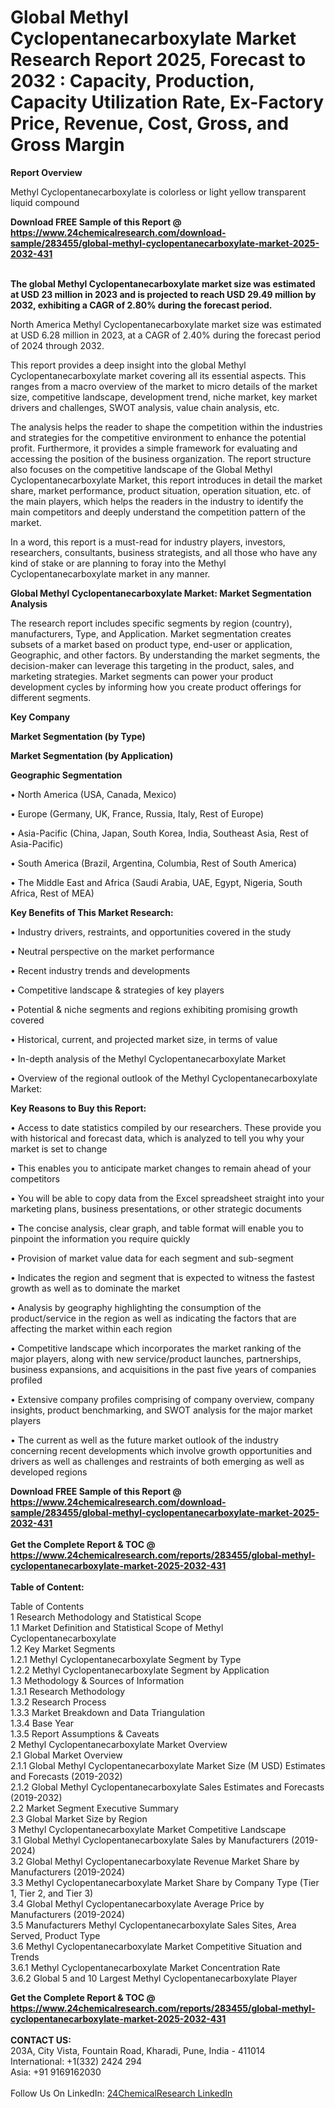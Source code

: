 <h1>Global Methyl Cyclopentanecarboxylate Market Research Report 2025, Forecast to 2032 : Capacity, Production, Capacity Utilization Rate, Ex-Factory Price, Revenue, Cost, Gross, and Gross Margin</h1><p><strong>Report Overview</strong></p><p>
Methyl Cyclopentanecarboxylate is colorless or light yellow transparent liquid compound</p><p>
</p><div><b>Download FREE Sample of this Report @ 
            <a href="https://www.24chemicalresearch.com/download-sample/283455/global-methyl-cyclopentanecarboxylate-market-2025-2032-431">
            https://www.24chemicalresearch.com/download-sample/283455/global-methyl-cyclopentanecarboxylate-market-2025-2032-431</a></b></div><br><p><strong>The global Methyl Cyclopentanecarboxylate market size was estimated at USD 23 million in 2023 and is projected to reach USD 29.49 million by 2032, exhibiting a CAGR of 2.80% during the forecast period.</strong></p><p>
</p><p>North America Methyl Cyclopentanecarboxylate market size was estimated at USD 6.28 million in 2023, at a CAGR of 2.40% during the forecast period of 2024 through 2032.</p><p>
</p><p>This report provides a deep insight into the global Methyl Cyclopentanecarboxylate market covering all its essential aspects. This ranges from a macro overview of the market to micro details of the market size, competitive landscape, development trend, niche market, key market drivers and challenges, SWOT analysis, value chain analysis, etc.</p><p>
</p><p>The analysis helps the reader to shape the competition within the industries and strategies for the competitive environment to enhance the potential profit. Furthermore, it provides a simple framework for evaluating and accessing the position of the business organization. The report structure also focuses on the competitive landscape of the Global Methyl Cyclopentanecarboxylate Market, this report introduces in detail the market share, market performance, product situation, operation situation, etc. of the main players, which helps the readers in the industry to identify the main competitors and deeply understand the competition pattern of the market.</p><p>
In a word, this report is a must-read for industry players, investors, researchers, consultants, business strategists, and all those who have any kind of stake or are planning to foray into the Methyl Cyclopentanecarboxylate market in any manner.</p><p>
</p><p><strong>Global Methyl Cyclopentanecarboxylate Market: Market Segmentation Analysis</strong></p><p>
</p><p>The research report includes specific segments by region (country), manufacturers, Type, and Application. Market segmentation creates subsets of a market based on product type, end-user or application, Geographic, and other factors. By understanding the market segments, the decision-maker can leverage this targeting in the product, sales, and marketing strategies. Market segments can power your product development cycles by informing how you create product offerings for different segments.</p><p>
</p><p><strong>Key Company</strong></p><p>
</p><p>
</p><p><strong>Market Segmentation (by Type)</strong></p><p>
</p><p>
</p><p><strong>Market Segmentation (by Application)</strong></p><p>
</p><p>
</p><p><strong>Geographic Segmentation</strong></p><p>
• North America (USA, Canada, Mexico)</p><p>
• Europe (Germany, UK, France, Russia, Italy, Rest of Europe)</p><p>
• Asia-Pacific (China, Japan, South Korea, India, Southeast Asia, Rest of Asia-Pacific)</p><p>
• South America (Brazil, Argentina, Columbia, Rest of South America)</p><p>
• The Middle East and Africa (Saudi Arabia, UAE, Egypt, Nigeria, South Africa, Rest of MEA)</p><p>
</p><p>
<strong>Key Benefits of This Market Research:</strong></p><p>
• Industry drivers, restraints, and opportunities covered in the study</p><p>
• Neutral perspective on the market performance</p><p>
• Recent industry trends and developments</p><p>
• Competitive landscape &amp; strategies of key players</p><p>
• Potential &amp; niche segments and regions exhibiting promising growth covered</p><p>
• Historical, current, and projected market size, in terms of value</p><p>
• In-depth analysis of the Methyl Cyclopentanecarboxylate Market</p><p>
• Overview of the regional outlook of the Methyl Cyclopentanecarboxylate Market:</p><p>
</p><p>
<strong>Key Reasons to Buy this Report:</strong></p><p>
• Access to date statistics compiled by our researchers. These provide you with historical and forecast data, which is analyzed to tell you why your market is set to change</p><p>
• This enables you to anticipate market changes to remain ahead of your competitors</p><p>
• You will be able to copy data from the Excel spreadsheet straight into your marketing plans, business presentations, or other strategic documents</p><p>
• The concise analysis, clear graph, and table format will enable you to pinpoint the information you require quickly</p><p>
• Provision of market value data for each segment and sub-segment</p><p>
• Indicates the region and segment that is expected to witness the fastest growth as well as to dominate the market</p><p>
• Analysis by geography highlighting the consumption of the product/service in the region as well as indicating the factors that are affecting the market within each region</p><p>
• Competitive landscape which incorporates the market ranking of the major players, along with new service/product launches, partnerships, business expansions, and acquisitions in the past five years of companies profiled</p><p>
• Extensive company profiles comprising of company overview, company insights, product benchmarking, and SWOT analysis for the major market players</p><p>
• The current as well as the future market outlook of the industry concerning recent developments which involve growth opportunities and drivers as well as challenges and restraints of both emerging as well as developed regions</p><div><b>Download FREE Sample of this Report @ 
            <a href="https://www.24chemicalresearch.com/download-sample/283455/global-methyl-cyclopentanecarboxylate-market-2025-2032-431">
            https://www.24chemicalresearch.com/download-sample/283455/global-methyl-cyclopentanecarboxylate-market-2025-2032-431</a></b></div><br><div><b>Get the Complete Report & TOC @ 
            <a href="https://www.24chemicalresearch.com/reports/283455/global-methyl-cyclopentanecarboxylate-market-2025-2032-431">
            https://www.24chemicalresearch.com/reports/283455/global-methyl-cyclopentanecarboxylate-market-2025-2032-431</a></b></div><br>
            <b>Table of Content:</b><p>Table of Contents<br />
1 Research Methodology and Statistical Scope<br />
1.1 Market Definition and Statistical Scope of Methyl Cyclopentanecarboxylate<br />
1.2 Key Market Segments<br />
1.2.1 Methyl Cyclopentanecarboxylate Segment by Type<br />
1.2.2 Methyl Cyclopentanecarboxylate Segment by Application<br />
1.3 Methodology & Sources of Information<br />
1.3.1 Research Methodology<br />
1.3.2 Research Process<br />
1.3.3 Market Breakdown and Data Triangulation<br />
1.3.4 Base Year<br />
1.3.5 Report Assumptions & Caveats<br />
2 Methyl Cyclopentanecarboxylate Market Overview<br />
2.1 Global Market Overview<br />
2.1.1 Global Methyl Cyclopentanecarboxylate Market Size (M USD) Estimates and Forecasts (2019-2032)<br />
2.1.2 Global Methyl Cyclopentanecarboxylate Sales Estimates and Forecasts (2019-2032)<br />
2.2 Market Segment Executive Summary<br />
2.3 Global Market Size by Region<br />
3 Methyl Cyclopentanecarboxylate Market Competitive Landscape<br />
3.1 Global Methyl Cyclopentanecarboxylate Sales by Manufacturers (2019-2024)<br />
3.2 Global Methyl Cyclopentanecarboxylate Revenue Market Share by Manufacturers (2019-2024)<br />
3.3 Methyl Cyclopentanecarboxylate Market Share by Company Type (Tier 1, Tier 2, and Tier 3)<br />
3.4 Global Methyl Cyclopentanecarboxylate Average Price by Manufacturers (2019-2024)<br />
3.5 Manufacturers Methyl Cyclopentanecarboxylate Sales Sites, Area Served, Product Type<br />
3.6 Methyl Cyclopentanecarboxylate Market Competitive Situation and Trends<br />
3.6.1 Methyl Cyclopentanecarboxylate Market Concentration Rate<br />
3.6.2 Global 5 and 10 Largest Methyl Cyclopentanecarboxylate Player</p><div><b>Get the Complete Report & TOC @ 
            <a href="https://www.24chemicalresearch.com/reports/283455/global-methyl-cyclopentanecarboxylate-market-2025-2032-431">
            https://www.24chemicalresearch.com/reports/283455/global-methyl-cyclopentanecarboxylate-market-2025-2032-431</a></b></div><br><b>CONTACT US:</b><br>
            203A, City Vista, Fountain Road, Kharadi, Pune, India - 411014<br>
            International: +1(332) 2424 294<br>
            Asia: +91 9169162030 <br><br>
            Follow Us On LinkedIn: <a href="https://www.linkedin.com/company/24chemicalresearch/">24ChemicalResearch LinkedIn</a>
